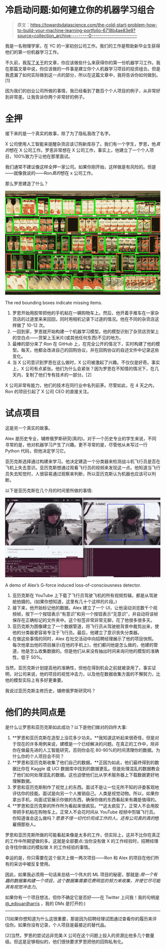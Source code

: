 # 冷启动问题:如何建立你的机器学习组合

> 原文：<https://towardsdatascience.com/the-cold-start-problem-how-to-build-your-machine-learning-portfolio-6718b4ae83e9?source=collection_archive---------0----------------------->

我是一名物理学家，在 YC 的一家初创公司工作。我们的工作是帮助新毕业生获得他们的第一份机器学习工作。

不久前，我[写了关于](/the-cold-start-problem-how-to-break-into-machine-learning-732ee9fedf1d)的文章，你应该做些什么来获得你的第一份机器学习工作。我在那篇文章中说，你应该做的一件事是建立你个人机器学习项目的投资组合。但是我遗漏了如何实际做到这一点的部分，所以在这篇文章中，我将告诉你如何做到。[1]

因为我们的创业公司所做的事情，我已经看到了数百个个人项目的例子，从非常好到非常差。让我告诉你两个非常好的例子。

# 全押

接下来的是一个真实的故事，除了为了隐私我改了名字。

X 公司使用人工智能来提醒杂货店该订购新库存了。我们有一个学生，罗恩，他*真的*想在 X 公司工作。罗恩非常想在 X 公司工作，事实上，他建立了一个个人项目，100%致力于让他在那里面试。

我们通常不建议像这样全押一家公司。如果你刚开始，这样做是有风险的。但是——就像我说的——Ron*真的*想在 x 公司工作。

那么罗恩建造了什么？

![](img/c73c7c35e6e5f2bf324dd17490ac719d.png)

The red bounding boxes indicate missing items.

1.  罗恩开始用胶带把他的手机粘在一辆购物车上。然后，他开着手推车在一家杂货店的过道里来来回回，同时用相机记录下过道的情况。他在不同的杂货店这样做了 10-12 次。
2.  一回到家，罗恩就开始构建一个机器学习模型。他的模型识别了杂货店货架上的空白点——货架上玉米片(或其他任何东西)不见的地方。
3.  最棒的部分来了:Ron 在 GitHub 上，在完全公开的情况下，实时构建了他的模型。每天，他都会改进自己的回购协议，并在回购协议的自述文件中记录这些变化。
4.  当 X 公司意识到罗恩在这么做时，X 公司被激起了兴趣。不仅仅是好奇。事实上，X 公司有点紧张。他们为什么会紧张？因为罗恩在不知情的情况下，在几天内，复制了他们专有技术的一部分。[2]

X 公司非常有能力，他们的技术在同行业中名列前茅。尽管如此，在 4 天之内，Ron 的项目引起了 X 公司 CEO 的直接关注。

# 试点项目

这是另一个真实的故事。

Alex 是历史专业，辅修俄罗斯研究(真的)。对于一个历史专业的学生来说，不同寻常的是，他对机器学习产生了兴趣。更不寻常的是，尽管他从未写过一行 Python 代码，但他决定学习它。

亚历克斯选择通过构建来学习。他决定建造一个分类器来检测战斗机飞行员是否在飞机上失去意识。亚历克斯想通过观看飞行员的视频来发现这一点。他知道当飞行员失去知觉时，人很容易通过观察来判断，所以亚历克斯认为机器也应该可以判断。

以下是亚历克斯在几个月的时间里所做的事情:

![](img/99558fbdb0ed93443fdc3f08d279d691.png)

A demo of Alex’s G-force induced loss-of-consciousness detector.

1.  亚历克斯在 YouTube 上下载了飞行员驾驶飞机的所有视频剪辑，都是从驾驶舱拍摄的。(如果你想知道，这里有几十个这样的片段。)
2.  接下来，他开始标记他的数据。Alex 建立了一个 UI，让他滚动浏览数千个视频帧，按下一个按钮表示“有意识”和另一个按钮表示“无意识”，并自动将该帧保存在正确标记的文件夹中。这个标签非常非常无聊，花了他很多很多天。
3.  亚历克斯为图像建立了一个数据管道，将飞行员从驾驶舱背景中裁剪出来，使他的分类器更容易专注于飞行员。最后，他建立了意识丧失分类器。
4.  在做这些事情的同时，Alex 在社交活动中向招聘经理展示了他的项目快照。每次他拿出他的项目展示(在他的手机上)，他们都问他是怎么做的，他建的管道，他是怎么收集数据的。但是他们从来没有抽出时间来询问他的模型的准确性，低于 50%。

当然，亚历克斯计划提高他的准确性，但他在得到机会之前就被录用了。事实证明，对公司来说，他的项目的视觉冲击力，以及他在数据收集方面的不懈努力，比他的模型实际上有多好更重要。

我说过亚历克斯主修历史，辅修俄罗斯研究吗？

# 他们的共同点是

是什么让罗恩和亚历克斯如此成功？以下是他们做对的四件大事:

1.  **罗恩和亚历克斯在造型上没花多少功夫。**我知道这听起来很奇怪，但是对于现在的许多用例来说，建模是一个已经解决的问题。在真正的工作中，除非你在做最先进的人工智能研究，否则你会花 80-90%的时间清理你的数据。为什么你的个人项目会不同？
2.  **罗恩和亚历克斯收集了他们自己的数据。**正因为如此，他们最终得到的数据比你在 Kaggle 或 UCI 数据库中找到的数据更乱。但是处理混乱的数据教会了他们如何处理混乱的数据。这也迫使他们比从学术服务器上下载数据更好地理解数据。
3.  罗恩和亚历克斯制作了视觉上的东西。面试不是让一位无所不知的评委客观地评估你的技能。面试是向另一个人推销自己。人类是视觉动物。所以，如果你拿出手机，向面试官展示你做的东西，确保你做的东西看起来有趣是值得的。
4.  **罗恩和亚历克斯的所作所为看起来很疯狂。**这太疯狂了。正常人不会用胶带把手机粘在购物车上。正常人不会花时间从 YouTube 视频中剪辑飞行员。你知道谁会这么做吗？*愿意不惜一切代价完成工作的人。*还有公司*真的真的*想雇佣那些人。

罗恩和亚历克斯所做的可能看起来像是太多的工作，但实际上，这并不比你在真正的工作中所期望做的多。这就是全部要点:当你没有做 X 的工作经验时，招聘经理会寻找你做过的模拟做 X 的工作经验的事情。

幸运的是，你只需要在这个层次上做一两次项目——Ron 和 Alex 的项目在他们所有的采访中被反复使用。

因此，如果我必须用一句话来总结一个伟大的 ML 项目的秘密，那就是:*用一个有趣的数据集构建一个项目，这个数据集需要花费明显的努力来收集，并使它尽可能具有视觉冲击力*。

如果你有一个项目想法，但你不确定它是否好——在 Twitter 上问我！我的句柄是 [@_edouardharris](https://twitter.com/_edouardharris) ，我的 DMs 是打开的:)

***************************************************************

[1]如果你想知道为什么这很重要，那是因为招聘经理试图通过查看你的履历来评估你。如果你没有记录，个人项目是最接近的替代品。

[2]当然，罗恩的尝试远非完美:X 公司在这个问题上投入的资源比他多几个数量级。但这是足够相似的，他们很快要求罗恩把他的回购私有化。